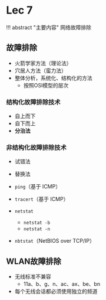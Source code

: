 # Lec 7

!!! abstract "主要内容"
    网络故障排除

## 故障排除

- 火箭学家方法（理论法）
- 穴居人方法（蛮力法）
- 整体分析，系统化、结构化的方法
    - 按照OSI模型的层次

### 结构化故障排除技术

- 自上而下
- 自下而上
- **分治法**

### 非结构化故障排除技术

- 试错法
- 替换法

- `ping`（基于 ICMP）
- `tracert`（基于 ICMP）
- `netstat`
    - `netstat -b`
    - `netstat -n`
- `nbtstat`（NetBIOS over TCP/IP）

## WLAN故障排除

- 无线标准不兼容
    - 11a、b、g、n、ac、ax、be、bn
- 每个无线会话都必须使用独立的频道